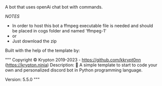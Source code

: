 
A bot that uses openAi chat bot with commands.

*NOTES*

- In order to host this bot a ffmpeg executable file is needed and should be placed in cogs folder and named 'ffmpeg-1'
- or
- Just download the zip

Built with the help of the template by:

"""
Copyright © Krypton 2019-2023 - https://github.com/kkrypt0nn (https://krypton.ninja)
Description:
🐍 A simple template to start to code your own and personalized discord bot in Python programming language.

Version: 5.5.0
"""
